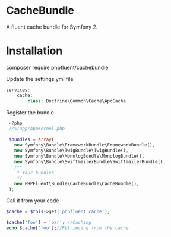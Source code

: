 CacheBundle
===========

A fluent cache bundle for Symfony 2.

Installation
======

  composer require phpfluent/cachebundle

Update the settings.yml file
  ```php
  services:
      cache:
          class: Doctrine\Common\Cache\ApcCache
  ```

Register the bundle
 ```php
  <?php
  //%/app/AppKernel.php

  $bundles = array(
	new Symfony\Bundle\FrameworkBundle\FrameworkBundle(),
	new Symfony\Bundle\TwigBundle\TwigBundle(),
	new Symfony\Bundle\MonologBundle\MonologBundle(),
	new Symfony\Bundle\SwiftmailerBundle\SwiftmailerBundle(),
	/**
	 * Your bundles
	 */
	new PHPFluent\Bundle\CacheBundle\CacheBundle(),
  );
  ```
Call it from your code
  ```php
  $cache = $this->get('phpfluent_cache');

  $cache['foo'] = 'bar'; //Caching
  echo $cache['foo'];//Retrieving from the cache
  ```
